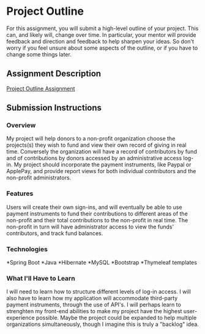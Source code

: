 # Project Outline
For this assignment, you will submit a high-level outline of your project. This can, and likely will, change over time. In particular, your mentor will provide feedback and direction and feedback to help sharpen your ideas. So don't worry if you feel unsure about some aspects of the outline, or if you have to change some things later.

## Assignment Description
[Project Outline Assignment](https://education.launchcode.org/liftoff/assignments/project-outline/)

## Submission Instructions

### Overview
My project will help donors to a non-profit organization choose the projects(s) they wish to fund and view their own record of giving in real time.  Conversely the organization will have a record of contributors by fund and of contributions by donors accessed by an administrative access log-in. My project should incorporate the payment instruments, like Paypal or ApplePay, and provide report views for both individual contributors and the non-profit administrators.

### Features
Users will create their own sign-ins, and will eventually be able to use payment instruments to fund their contributions to different areas of the non-profit and their total contributions to the non-profit in real time.  The non-profit in turn will have administrator access to view the funds' contributors, and track fund balances.

### Technologies
*Spring Boot
*Java
*Hibernate
*MySQL
*Bootstrap
*Thymeleaf templates


### What I'll Have to Learn
I will need to learn how to structure different levels of log-in access. I will also have to learn how my application will accommodate third-party payment instruments, through the use of API's.  I will perhaps learn to strenghten my front-end abilities to make my project have the highest user-experience possible.  Maybe the project could be expanded to help multiple organizations simultaneously, though I imagine this is truly a "backlog" idea.

